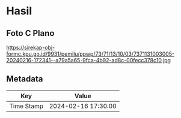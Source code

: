 # Hasil

## Foto C Plano

https://sirekap-obj-formc.kpu.go.id/9931/pemilu/ppwp/73/71/13/10/03/7371131003005-20240216-172341--a79a5a65-9fca-4b92-ad8c-00fecc378c10.jpg


## Metadata

| Key        | Value               |
| ---------- | ------------------- |
| Time Stamp | 2024-02-16 17:30:00 |



